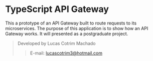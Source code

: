 
# TypeScript API Gateway

This a prototype of an API Gateway built to route requests to its microservices. The purpose of this application is to show how an API Gateway works. It will presented as a postgraduate project. 

> Developed by Lucas Cotrim Machado 
>> E-mail: lucascotrim3@hotmail.com

